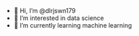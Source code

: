 - 👋 Hi, I’m @dlrjswn179
- 👀 I’m interested in data science
- 🌱 I’m currently learning machine learning

<!---
dlrjswn179/dlrjswn179 is a ✨ special ✨ repository because its `README.md` (this file) appears on your GitHub profile.
You can click the Preview link to take a look at your changes.
--->
